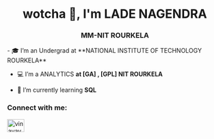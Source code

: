 <h1 align="center"> wotcha 👋, I'm LADE NAGENDRA</h1>
<h3 align="center">MM-NIT ROURKELA</h3>
- 🎓 I’m an Undergrad at **NATIONAL INSTITUTE OF TECHNOLOGY ROURKELA**

- 💻 I’m a ANALYTICS **at [GA] , [GPL] NIT ROURKELA**

- 🌱 I’m currently learning **SQL**
<h3 align="left">Connect with me:</h3>
<p align="left">
<a href="https://linkedin.com/in/nagendra-lade-37113a241"target="blank"><img align="center" src="https://cdn.jsdelivr.net/npm/simple-icons@3.0.1/icons/linkedin.svg" alt="vinayayya02"height="30" width="40" /></a>
